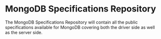# MongoDB Specifications Repository
The MongoDB Specifications Repository will contain all the public specifications available for MongoDB covering both the driver side as well as the server side.
